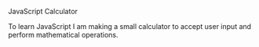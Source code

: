 JavaScript Calculator

To learn JavaScript I am making a small calculator to accept user input and perform mathematical operations. 

